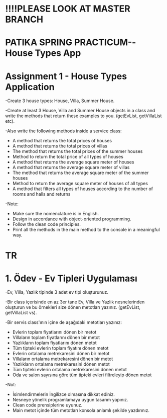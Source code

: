 # !!!!PLEASE LOOK AT MASTER BRANCH

# PATIKA SPRING PRACTICUM--House Types App 

# Assignment 1 - House Types Application 

-Create 3 house types: House, Villa, Summer House.

-Create at least 3 House, Villa and Summer House objects in a class and write the methods that return these examples to you. (getEvList, getVillaList etc).

-Also write the following methods inside a service class:

* A method that returns the total prices of houses
* A method that returns the total prices of villas
* The method that returns the total prices of the summer houses
* Method to return the total price of all types of houses
* A method that returns the average square meter of houses
* A method that returns the average square meter of villas
* The method that returns the average square meter of the summer houses
* Method to return the average square meter of houses of all types
* A method that filters all types of houses according to the number of rooms and halls and returns

-Note:

* Make sure the nomenclature is in English.
* Design in accordance with object-oriented programming.
* Follow the clean code principles.
* Print all the methods in the main method to the console in a meaningful way.

# TR 

# 1. Ödev - Ev Tipleri Uygulaması 

-Ev, Villa, Yazlık tipinde 3 adet ev tipi oluşturunuz.

-Bir class içerisinde en az 3er tane Ev, Villa ve Yazlık nesnelerinden oluşturun ve bu örnekleri size dönen metotları yazınız. (getEvList, getVillaList vs).

-Bir servis class'ının içine de aşağıdaki metotları yazınız:

* Evlerin toplam fiyatlarını dönen bir metot
* Villaların toplam fiyatlarını dönen bir metot
* Yazlıkların toplam fiyatlarını dönen metot
* Tüm tipteki evlerin toplam fiyatını dönen metot
* Evlerin ortalama metrekaresini dönen bir metot
* Villaların ortalama metrekaresini dönen bir metot
* Yazlıkların ortalama metrekaresini dönen metot
* Tüm tipteki evlerin ortalama metrekaresini dönen metot
* Oda ve salon sayısına göre tüm tipteki evleri filtreleyip dönen metot

-Not:

* İsimlendirmelerin İngilizce olmasına dikkat ediniz.
* Nesneye yönelik programlamaya uygun tasarım yapınız.
* Clean code prensiplerine uyunuz.
* Main metot içinde tüm metotları konsola anlamlı şekilde yazdırınız.
